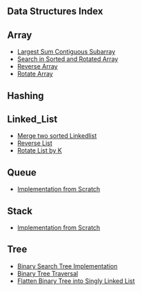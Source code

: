 ## Data Structures Index

**Array**
-------------


- [Largest Sum Contiguous Subarray](https://github.com/krishrahul98/DSA-Library/tree/main/Data_Structures/Array/Largest_Sum_Contiguous_Subarray)
- [Search in Sorted and Rotated Array](https://github.com/krishrahul98/DSA-Library/tree/main/Data_Structures/Array/Rotated_Array_Search)
- [Reverse Array](https://github.com/krishrahul98/DSA-Library/tree/main/Data_Structures/Array/Reverse_Array)
- [Rotate Array](https://github.com/krishrahul98/DSA-Library/tree/main/Data_Structures/Array/Rotate_Array)


**Hashing**
-----------


**Linked_List**
---------------

- [Merge two sorted Linkedlist](https://github.com/krishrahul98/DSA-Library/tree/main/Data_Structures/LinkedList/Merge_two_sorted_lists)
- [Reverse List](https://github.com/krishrahul98/DSA-Library/tree/main/Data_Structures/LinkedList/Reverse_List)
- [Rotate List by K](https://github.com/krishrahul98/DSA-Library/tree/main/Data_Structures/LinkedList/Rotate_Linked_List)


**Queue**
------------

- [Implementation from Scratch](https://github.com/krishrahul98/DSA-Library/tree/main/Data_Structures/Queue/Implementation)

**Stack**
-----------

- [Implementation from Scratch](https://github.com/krishrahul98/DSA-Library/tree/main/Data_Structures/Stack/Implementation)


**Tree**
----------

- [Binary Search Tree Implementation](https://github.com/krishrahul98/DSA-Library/tree/main/Data_Structures/Tree/BST_Implementation)
- [Binary Tree Traversal](https://github.com/krishrahul98/DSA-Library/tree/main/Data_Structures/Tree/Binary_Tree_Traversal)
- [Flatten Binary Tree into Singly Linked List](https://github.com/krishrahul98/DSA-Library/tree/main/Data_Structures/Tree/BST/Flatten_Binary_Tree)
